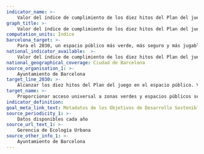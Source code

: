 ```yaml
---
indicator_name: >-
    Valor del índice de cumplimiento de los diez hitos del Plan del juego en el espacio público 2019-2030 
graph_title: >-
    Valor del índice de cumplimiento de los diez hitos del Plan del juego en el espacio público 2019-2030 
computation_units: Índice
barcelona_target: >-
    Para el 2030, un espacio público más verde, más seguro y más jugable
national_indicator_available:  >-
    Valor del índice de cumplimiento de los diez hitos del Plan del juego en el espacio público 2019-2030 
national_geographical_coverage: Ciudad de Barcelona 
source_organisation_1: >-
    Ayuntamiento de Barcelona
target_line_2030: >-
    Alcanzar los diez hitos del Plan del juego en el espacio público. Valor hito 2030: Índice pendiente de definir
target_name: >-
    Proporcionar acceso universal a zonas verdes y espacios públicos seguros, inclusivos y accesibles, en particular para las mujeres, los niños y niñas, las personas mayores y las personas con discapacidad
indicator_definition:
goal_meta_link_text: Metadatos de los Objetivos de Desarrollo Sostenible de las Naciones Unidas (pdf 894kB)
source_periodicity_1: >-
    Datos disponibles cada año
source_url_text_1: >-
    Gerencia de Ecología Urbana 
source_other_info_1: >-
    Ayuntamiento de Barcelona
---
```

